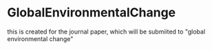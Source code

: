 # GlobalEnvironmentalChange
this is created for the journal paper, which will be submiited to "global environmental change"
